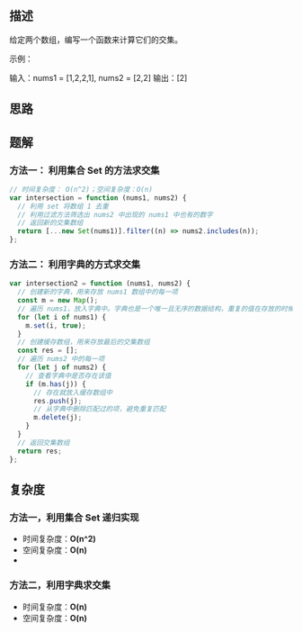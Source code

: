 ## 描述

给定两个数组，编写一个函数来计算它们的交集。

示例：

输入：nums1 = [1,2,2,1], nums2 = [2,2]
输出：[2]

## 思路

## 题解

### 方法一： 利用集合 Set 的方法求交集

```js
// 时间复杂度： O(n^2)；空间复杂度：O(n)
var intersection = function (nums1, nums2) {
  // 利用 set 将数组 1 去重
  // 利用过滤方法筛选出 nums2 中出现的 nums1 中也有的数字
  // 返回新的交集数组
  return [...new Set(nums1)].filter((n) => nums2.includes(n));
};
```

### 方法二： 利用字典的方式求交集

```js
var intersection2 = function (nums1, nums2) {
  // 创建新的字典，用来存放 nums1 数组中的每一项
  const m = new Map();
  // 遍历 nums1，放入字典中。字典也是一个唯一且无序的数据结构，重复的值在存放的时候会直接进行覆盖
  for (let i of nums1) {
    m.set(i, true);
  }
  // 创建缓存数组，用来存放最后的交集数组
  const res = [];
  // 遍历 nums2 中的每一项
  for (let j of nums2) {
    // 查看字典中是否存在该值
    if (m.has(j)) {
      // 存在就放入缓存数组中
      res.push(j);
      // 从字典中删除匹配过的项，避免重复匹配
      m.delete(j);
    }
  }
  // 返回交集数组
  return res;
};
```

## 复杂度

### 方法一，利用集合 Set 递归实现

- 时间复杂度：**O(n^2)**
- 空间复杂度：**O(n)**
-

### 方法二，利用字典求交集

- 时间复杂度：**O(n)**
- 空间复杂度：**O(n)**
